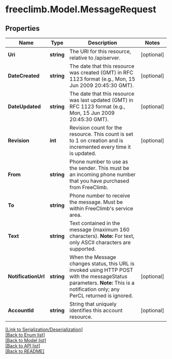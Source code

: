 # freeclimb.Model.MessageRequest


## Properties

Name | Type | Description | Notes
------------ | ------------- | ------------- | -------------
**Uri** | **string** | The URI for this resource, relative to /apiserver. | [optional] 
**DateCreated** | **string** | The date that this resource was created (GMT) in RFC 1123 format (e.g., Mon, 15 Jun 2009 20:45:30 GMT). | [optional] 
**DateUpdated** | **string** | The date that this resource was last updated (GMT) in RFC 1123 format (e.g., Mon, 15 Jun 2009 20:45:30 GMT). | [optional] 
**Revision** | **int** | Revision count for the resource. This count is set to 1 on creation and is incremented every time it is updated. | [optional] 
**From** | **string** | Phone number to use as the sender. This must be an incoming phone number that you have purchased from FreeClimb. | 
**To** | **string** | Phone number to receive the message. Must be within FreeClimb&#39;s service area. | 
**Text** | **string** | Text contained in the message (maximum 160 characters).   **Note:** For text, only ASCII characters are supported. | 
**NotificationUrl** | **string** | When the Message changes status, this URL is invoked using HTTP POST with the messageStatus parameters.  **Note:** This is a notification only; any PerCL returned is ignored. | [optional] 
**AccountId** | **string** | String that uniquely identifies this account resource. | [optional] 

[[Link to Serialization/Deserialization]](../README.md#documentation-for-serialization-deserialization)<br /> 
[[Back to Enum list]](../README.md#documentation-for-enums)<br /> 
[[Back to Model list]](../README.md#documentation-for-models)<br /> 
[[Back to API list]](../README.md#documentation-for-api-endpoints) <br /> 
[[Back to README]](../README.md) <br /> 
